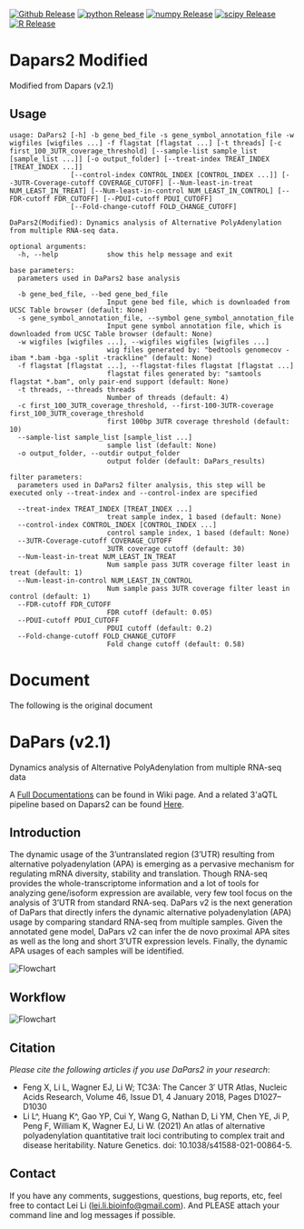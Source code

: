 [![Github Release](https://img.shields.io/badge/release-v2.1-brightgreen)](https://github.com/3UTR/DaPars2)
[![python Release](https://img.shields.io/badge/python-3.8-brightgreen)](https://www.python.org/downloads/)
[![numpy Release](https://img.shields.io/badge/numpy-1.22-brightgreen)](https://numpy.org/)
[![scipy Release](https://img.shields.io/badge/numpy-1.80-brightgreen)](https://scipy.org/)
[![R Release](https://img.shields.io/badge/R-3.6.3-brightgreen)](https://cran.r-project.org/)

# Dapars2 Modified

Modified from Dapars (v2.1)

## Usage

```
usage: DaPars2 [-h] -b gene_bed_file -s gene_symbol_annotation_file -w wigfiles [wigfiles ...] -f flagstat [flagstat ...] [-t threads] [-c first_100_3UTR_coverage_threshold] [--sample-list sample_list [sample_list ...]] [-o output_folder] [--treat-index TREAT_INDEX [TREAT_INDEX ...]]
               [--control-index CONTROL_INDEX [CONTROL_INDEX ...]] [--3UTR-Coverage-cutoff COVERAGE_CUTOFF] [--Num-least-in-treat NUM_LEAST_IN_TREAT] [--Num-least-in-control NUM_LEAST_IN_CONTROL] [--FDR-cutoff FDR_CUTOFF] [--PDUI-cutoff PDUI_CUTOFF]
               [--Fold-change-cutoff FOLD_CHANGE_CUTOFF]

DaPars2(Modified): Dynamics analysis of Alternative PolyAdenylation from multiple RNA-seq data.

optional arguments:
  -h, --help            show this help message and exit

base parameters:
  parameters used in DaPars2 base analysis

  -b gene_bed_file, --bed gene_bed_file
                        Input gene bed file, which is downloaded from UCSC Table browser (default: None)
  -s gene_symbol_annotation_file, --symbol gene_symbol_annotation_file
                        Input gene symbol annotation file, which is downloaded from UCSC Table browser (default: None)
  -w wigfiles [wigfiles ...], --wigfiles wigfiles [wigfiles ...]
                        wig files generated by: "bedtools genomecov -ibam *.bam -bga -split -trackline" (default: None)
  -f flagstat [flagstat ...], --flagstat-files flagstat [flagstat ...]
                        flagstat files generated by: "samtools flagstat *.bam", only pair-end support (default: None)
  -t threads, --threads threads
                        Number of threads (default: 4)
  -c first_100_3UTR_coverage_threshold, --first-100-3UTR-coverage first_100_3UTR_coverage_threshold
                        first 100bp 3UTR coverage threshold (default: 10)
  --sample-list sample_list [sample_list ...]
                        sample list (default: None)
  -o output_folder, --outdir output_folder
                        output folder (default: DaPars_results)

filter parameters:
  parameters used in DaPars2 filter analysis, this step will be executed only --treat-index and --control-index are specified

  --treat-index TREAT_INDEX [TREAT_INDEX ...]
                        treat sample index, 1 based (default: None)
  --control-index CONTROL_INDEX [CONTROL_INDEX ...]
                        control sample index, 1 based (default: None)
  --3UTR-Coverage-cutoff COVERAGE_CUTOFF
                        3UTR coverage cutoff (default: 30)
  --Num-least-in-treat NUM_LEAST_IN_TREAT
                        Num sample pass 3UTR coverage filter least in treat (default: 1)
  --Num-least-in-control NUM_LEAST_IN_CONTROL
                        Num sample pass 3UTR coverage filter least in control (default: 1)
  --FDR-cutoff FDR_CUTOFF
                        FDR cutoff (default: 0.05)
  --PDUI-cutoff PDUI_CUTOFF
                        PDUI cutoff (default: 0.2)
  --Fold-change-cutoff FOLD_CHANGE_CUTOFF
                        Fold change cutoff (default: 0.58)
```


# Document

The following is the original document

# DaPars (v2.1)

Dynamics analysis of Alternative PolyAdenylation from multiple RNA-seq data

A [Full Documentations](https://github.com/3UTR/DaPars2/wiki) can be found in Wiki page. And a related 3'aQTL pipeline based on Dapars2 can be found [Here](https://github.com/3UTR/3aQTL-pipe).

## Introduction

The dynamic usage of the 3’untranslated region (3’UTR) resulting from alternative polyadenylation (APA) is emerging as a pervasive mechanism for regulating mRNA diversity, stability and translation. Though RNA-seq provides the whole-transcriptome information and a lot of tools for analyzing gene/isoform expression are available, very few tool focus on the analysis of 3’UTR from standard RNA-seq. DaPars v2 is the next generation of DaPars that directly infers the dynamic alternative polyadenylation (APA) usage by comparing standard RNA-seq from multiple samples. Given the annotated gene model, DaPars v2 can infer the de novo proximal APA sites as well as the long and short 3’UTR expression levels. Finally, the dynamic APA usages of each samples will be identified.

![Flowchart](https://farm8.staticflickr.com/7814/46170216185_6e5eb332fb.jpg) 

## Workflow

![Flowchart](https://farm8.staticflickr.com/65535/51154541918_8a63879ed1_k.jpg)


## Citation

*Please cite the following articles if you use DaPars2 in your research*:
* Feng X, Li L, Wagner EJ, Li W; TC3A: The Cancer 3′ UTR Atlas, Nucleic Acids Research, Volume 46, Issue D1, 4 January 2018, Pages D1027–D1030
* Li L^, Huang K^, Gao YP, Cui Y, Wang G, Nathan D, Li YM, Chen YE, Ji P, Peng F, William K, Wagner EJ, Li W. (2021) An atlas of alternative polyadenylation quantitative trait loci contributing to complex trait and disease heritability. Nature Genetics. doi: 10.1038/s41588-021-00864-5. 



## Contact

If you have any comments, suggestions, questions, bug reports, etc, feel free to contact Lei Li (lei.li.bioinfo@gmail.com). And PLEASE attach your command line and log messages if possible.


